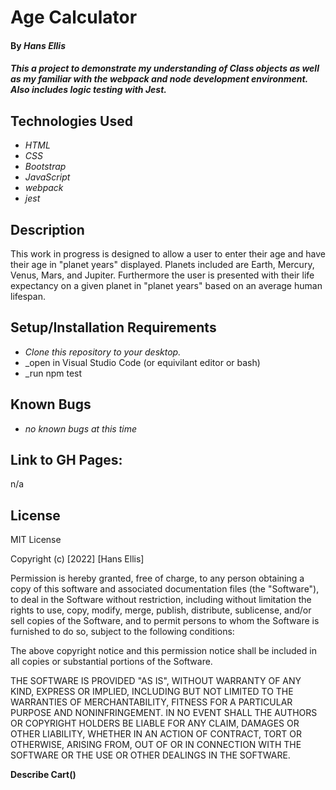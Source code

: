 # Age Calculator

#### By _**Hans Ellis**_

#### _This a project to demonstrate my understanding of Class objects as well as my familiar with the webpack and node development environment. Also includes logic testing with Jest._

## Technologies Used

* _HTML_
* _CSS_
* _Bootstrap_
* _JavaScript_
* _webpack_
* _jest_


## Description

This work in progress is designed to allow a user to enter their age and have their age in "planet years" displayed. Planets included are Earth, Mercury, Venus, Mars, and Jupiter. Furthermore the user is presented with their life expectancy on a given planet in "planet years" based on an average human lifespan.

## Setup/Installation Requirements

* _Clone this repository to your desktop._
* _open in Visual Studio Code (or equivilant editor or bash)
* _run npm test

## Known Bugs

* _no known bugs at this time_

## Link to GH Pages:

n/a


## License

MIT License

Copyright (c) [2022] [Hans Ellis]

Permission is hereby granted, free of charge, to any person obtaining a copy
of this software and associated documentation files (the "Software"), to deal
in the Software without restriction, including without limitation the rights
to use, copy, modify, merge, publish, distribute, sublicense, and/or sell
copies of the Software, and to permit persons to whom the Software is
furnished to do so, subject to the following conditions:

The above copyright notice and this permission notice shall be included in all
copies or substantial portions of the Software.

THE SOFTWARE IS PROVIDED "AS IS", WITHOUT WARRANTY OF ANY KIND, EXPRESS OR
IMPLIED, INCLUDING BUT NOT LIMITED TO THE WARRANTIES OF MERCHANTABILITY,
FITNESS FOR A PARTICULAR PURPOSE AND NONINFRINGEMENT. IN NO EVENT SHALL THE
AUTHORS OR COPYRIGHT HOLDERS BE LIABLE FOR ANY CLAIM, DAMAGES OR OTHER
LIABILITY, WHETHER IN AN ACTION OF CONTRACT, TORT OR OTHERWISE, ARISING FROM,
OUT OF OR IN CONNECTION WITH THE SOFTWARE OR THE USE OR OTHER DEALINGS IN THE
SOFTWARE.

**Describe Cart()**

